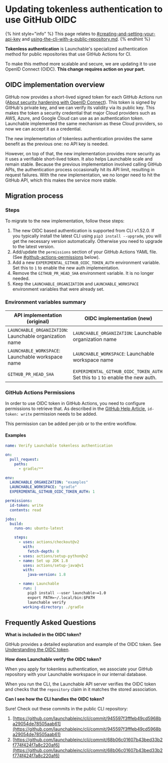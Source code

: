 # Updating tokenless authentication to use GitHub OIDC

{% hint style="info" %}
This page relates to [#creating-and-setting-your-api-key](./#creating-and-setting-your-api-key "mention") and [using-the-cli-with-a-public-repository.md](using-the-cli-with-a-public-repository.md "mention").
{% endhint %}

**Tokenless authentication** is Launchable's specialized authentication method for public repositories that use GitHub Actions for CI.

To make this method more scalable and secure, we are updating it to use OpenID Connect (OIDC). **This change requires action on your part.**

## OIDC implementation overview

GitHub now provides a short-lived signed token for each GitHub Actions run ([About security hardening with OpenID Connect](https://docs.github.com/en/actions/deployment/security-hardening-your-deployments/about-security-hardening-with-openid-connect)). This token is signed by GitHub's private key, and we can verify its validity via its public key. This makes the token a security credential that major Cloud providers such as AWS, Azure, and Google Cloud can use as an authentication token. Launchable implemented the same mechanism as these Cloud providers, so now we can accept it as a credential.

The new implementation of tokenless authentication provides the same benefit as the previous one: no API key is needed.

However, on top of that, the new implementation provides more security as it uses a verifiable short-lived token. It also helps Launchable scale and remain stable. Because the previous implementation involved calling GitHub APIs, the authentication process occasionally hit its API limit, resulting in request failures. With the new implementation, we no longer need to hit the GitHub API, which this makes the service more stable.

## Migration process

### Steps

To migrate to the new implementation, follow these steps:

1. The new OIDC based authentication is supported from CLI v1.52.0. If you typically install the latest CLI using `pip3 install --upgrade`, you will get the necessary version automatically. Otherwise you need to upgrade to the latest version.
2. Add/update the `permissions` section of your GitHub Actions YAML file. (See [#github-actions-permissions](migration-to-github-oidc-auth.md#github-actions-permissions "mention") below).
3. Add a new `EXPERIMENTAL_GITHUB_OIDC_TOKEN_AUTH` environment variable. Set this to `1` to enable the new auth implementation.
4. Remove the `GITHUB_PR_HEAD_SHA` environment variable. It is no longer needed.
5. Keep the `LAUNCHABLE_ORGANIZATION` and `LAUNCHABLE_WORKSPACE` environment variables that were already set.

### Environment variables summary

| API implementation (original)                           | OIDC implementation (new)                                                      |
| ------------------------------------------------------- | ------------------------------------------------------------------------------ |
| `LAUNCHABLE_ORGANIZATION`: Launchable organization name | `LAUNCHABLE_ORGANIZATION`: Launchable organization name                        |
| `LAUNCHABLE_WORKSPACE`: Launchable workspace name       | `LAUNCHABLE_WORKSPACE`: Launchable workspace name                              |
| `GITHUB_PR_HEAD_SHA`                                    | `EXPERIMENTAL_GITHUB_OIDC_TOKEN_AUTH`: Set this to `1` to enable the new auth. |

### GitHub Actions Permissions

In order to use OIDC token in GitHub Actions, you need to configure permissions to retrieve that. As described in the [GitHub Help Article](https://docs.github.com/en/actions/deployment/security-hardening-your-deployments/about-security-hardening-with-openid-connect#adding-permissions-settings), `id-token: write` permission needs to be added.

This permission can be added per-job or to the entire workflow.

#### Examples

```yaml
name: Verify Launchable tokenless authentication

on:
  pull_request:
    paths:
      - gradle/**

env:
  LAUNCHABLE_ORGANIZATION: "examples"
  LAUNCHABLE_WORKSPACE: "gradle"
  EXPERIMENTAL_GITHUB_OIDC_TOKEN_AUTH: 1

permissions:
  id-token: write
  contents: read

jobs:
  build:
    runs-on: ubuntu-latest

    steps:
      - uses: actions/checkout@v2
        with:
          fetch-depth: 0
      - uses: actions/setup-python@v2
      - name: Set up JDK 1.8
        uses: actions/setup-java@v1
        with:
          java-version: 1.8

      - name: Launchable
        run: |
          pip3 install --user launchable~=1.0
          export PATH=~/.local/bin:$PATH
          launchable verify
        working-directory: ./gradle
```

## Frequently Asked Questions

**What is included in the OIDC token?**

GitHub provides a detailed explanation and example of the OIDC token. See [Understanding the OIDC token](https://docs.github.com/en/actions/deployment/security-hardening-your-deployments/about-security-hardening-with-openid-connect#understanding-the-oidc-token).

**How does Launchable verify the OIDC token?**

When you apply for tokenless authentication, we associate your GitHub repository with your Launchable workspace in our internal database.

When you run the CLI, the Launchable API server verifies the OIDC token and checks that the `repository` claim in it matches the stored association.

**Can I see how the CLI handles the OIDC token?**

Sure! Check out these commits in the public CLI repository:

1. [https://github.com/launchableinc/cli/commit/945597f3fffeb49cd5968ba29054de78505aab61](https://github.com/launchableinc/cli/commit/945597f3fffeb49cd5968ba29054de78505aab61)
2. [https://github.com/launchableinc/cli/commit/68b06c01607b43bed33b2f774f424f7a8c220af6](https://github.com/launchableinc/cli/commit/68b06c01607b43bed33b2f774f424f7a8c220af6)
